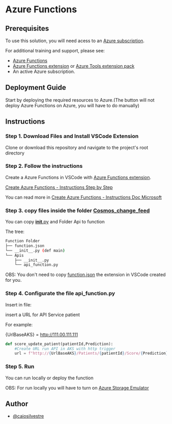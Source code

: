 # Azure Functions

## Prerequisites

To use this solution, you will need acess to an [ Azure subscription](https://azure.microsoft.com/en-us/free/).


For additional training and support, please see:

* [Azure Functions](https://learn.microsoft.com/en-us/azure/azure-functions/functions-overview)
* [Azure Functions extension](https://marketplace.visualstudio.com/items?itemName=ms-azuretools.vscode-azurefunctions) or [ Azure Tools extension pack](https://marketplace.visualstudio.com/items?itemName=ms-vscode.vscode-node-azure-pack)
* An active Azure subscription.

## Deployment Guide

Start by deploying the required resources to Azure.(The button will not deploy Azure Functions on Azure, you will have to do manually)
## Instructions

### Step 1. Download Files and Install VSCode Extension

Clone or download this repository and navigate to the project's root directory

### Step 2. Follow the instructions

Create a Azure Functions in VSCode with [Azure Functions extension](https://marketplace.visualstudio.com/items?itemName=ms-azuretools.vscode-azurefunctions).

[Create Azure Functions - Instructions Step by Step](Create_instructions/Readme.md)

You can read more in [Create Azure Functions - Instructions Doc Microsoft](https://learn.microsoft.com/en-us/azure/azure-functions/functions-develop-vs-code?tabs=python)

### Step 3. copy files inside the folder [Cosmos_change_feed](/Cosmos_change_feed)

You can copy [__init__.py](/__init__.py) and Folder Api to function

The tree:
```bash
Function Folder
├── function.json
└── __init__.py (def main)
└── Apis
    ├── __init__.py
    └── api_function.py
```

OBS: You don't need to copy [function.json](/function.json) the extension in VSCode created for you.

### Step 4. Configurate the file api_function.py
Insert in file:

insert a URL for API Service patient

For example:

{UrlBaseAKS} = http://111.00.111.111

```python
def score_update_patient(patientId,Prediction):
    #Create URL run API in AKS with http trigger
    url = f"http://{UrlBaseAKS}/Patients/{patientId}/Score/{Prediction}"
````

### Step 5. Run
You can run locally or deploy the function

OBS: For run locally you will have to turn on [Azure Storage Emulator](https://learn.microsoft.com/en-us/azure/storage/common/storage-use-emulator#get-the-storage-emulator)


## Author
- [@caiosilvestre](https://www.github.com/caiosilvestre)
